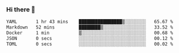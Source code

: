 ### Hi there 👋

<!--
**urzz/urzz** is a ✨ _special_ ✨ repository because its `README.md` (this file) appears on your GitHub profile.

Here are some ideas to get you started:

- 🔭 I’m currently working on ...
- 🌱 I’m currently learning ...
- 👯 I’m looking to collaborate on ...
- 🤔 I’m looking for help with ...
- 💬 Ask me about ...
- 📫 How to reach me: ...
- 😄 Pronouns: ...
- ⚡ Fun fact: ...
-->

<!--START_SECTION:waka-->

```txt
YAML       1 hr 43 mins    ████████████████▒░░░░░░░░   65.67 %
Markdown   52 mins         ████████▒░░░░░░░░░░░░░░░░   33.52 %
Docker     1 min           ▒░░░░░░░░░░░░░░░░░░░░░░░░   00.68 %
JSON       0 secs          ░░░░░░░░░░░░░░░░░░░░░░░░░   00.12 %
TOML       0 secs          ░░░░░░░░░░░░░░░░░░░░░░░░░   00.02 %
```

<!--END_SECTION:waka-->
